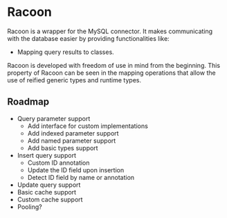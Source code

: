 # Racoon

Racoon is a wrapper for the MySQL connector.
It makes communicating with the database easier by providing functionalities like:
- Mapping query results to classes.

Racoon is developed with freedom of use in mind from the beginning.
This property of Racoon can be seen in the mapping operations that allow the use of reified generic types and runtime types.
## Roadmap

- Query parameter support
    - Add interface for custom implementations
    - Add indexed parameter support
    - Add named parameter support
    - Add basic types support
- Insert query support
    - Custom ID annotation
    - Update the ID field upon insertion
    - Detect ID field by name or annotation
- Update query support
- Basic cache support
- Custom cache support
- Pooling?